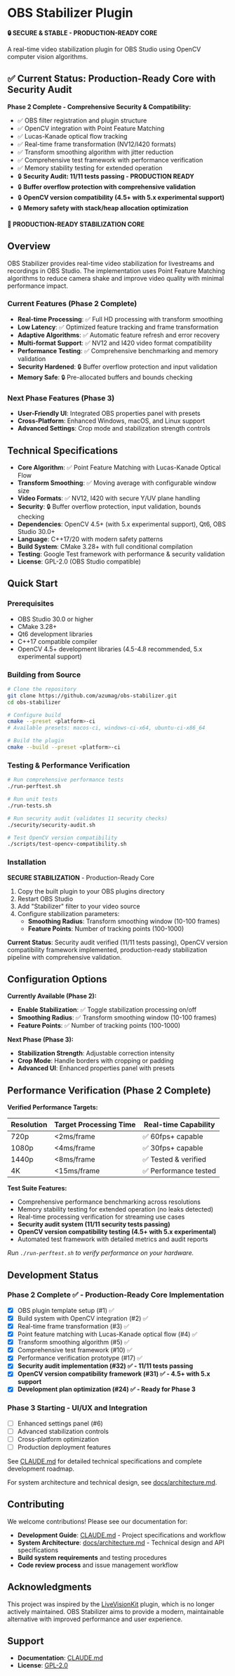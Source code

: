 # OBS Stabilizer Plugin

**🔒 SECURE & STABLE - PRODUCTION-READY CORE**

A real-time video stabilization plugin for OBS Studio using OpenCV computer vision algorithms.

## ✅ **Current Status: Production-Ready Core with Security Audit**

**Phase 2 Complete - Comprehensive Security & Compatibility:**
- ✅ OBS filter registration and plugin structure
- ✅ OpenCV integration with Point Feature Matching
- ✅ Lucas-Kanade optical flow tracking
- ✅ Real-time frame transformation (NV12/I420 formats)
- ✅ Transform smoothing algorithm with jitter reduction
- ✅ Comprehensive test framework with performance verification
- ✅ Memory stability testing for extended operation
- 🔒 **Security Audit: 11/11 tests passing - PRODUCTION READY**
- 🔒 **Buffer overflow protection with comprehensive validation**
- 🔒 **OpenCV version compatibility (4.5+ with 5.x experimental support)**
- 🔒 **Memory safety with stack/heap allocation optimization**

**🎉 PRODUCTION-READY STABILIZATION CORE**

## Overview

OBS Stabilizer provides real-time video stabilization for livestreams and recordings in OBS Studio. The implementation uses Point Feature Matching algorithms to reduce camera shake and improve video quality with minimal performance impact.

### Current Features (Phase 2 Complete)

- **Real-time Processing**: ✅ Full HD processing with transform smoothing
- **Low Latency**: ✅ Optimized feature tracking and frame transformation
- **Adaptive Algorithms**: ✅ Automatic feature refresh and error recovery
- **Multi-format Support**: ✅ NV12 and I420 video format compatibility
- **Performance Testing**: ✅ Comprehensive benchmarking and memory validation
- **Security Hardened**: 🔒 Buffer overflow protection and input validation
- **Memory Safe**: 🔒 Pre-allocated buffers and bounds checking

### Next Phase Features (Phase 3)

- **User-Friendly UI**: Integrated OBS properties panel with presets
- **Cross-Platform**: Enhanced Windows, macOS, and Linux support
- **Advanced Settings**: Crop mode and stabilization strength controls

## Technical Specifications

- **Core Algorithm**: ✅ Point Feature Matching with Lucas-Kanade Optical Flow
- **Transform Smoothing**: ✅ Moving average with configurable window size
- **Video Formats**: ✅ NV12, I420 with secure Y/UV plane handling
- **Security**: 🔒 Buffer overflow protection, input validation, bounds checking
- **Dependencies**: OpenCV 4.5+ (with 5.x experimental support), Qt6, OBS Studio 30.0+
- **Language**: C++17/20 with modern safety patterns
- **Build System**: CMake 3.28+ with full conditional compilation
- **Testing**: Google Test framework with performance & security validation
- **License**: GPL-2.0 (OBS Studio compatible)

## Quick Start

### Prerequisites

- OBS Studio 30.0 or higher
- CMake 3.28+ 
- Qt6 development libraries
- C++17 compatible compiler
- OpenCV 4.5+ development libraries (4.5-4.8 recommended, 5.x experimental support)

### Building from Source

```bash
# Clone the repository
git clone https://github.com/azumag/obs-stabilizer.git
cd obs-stabilizer

# Configure build
cmake --preset <platform>-ci
# Available presets: macos-ci, windows-ci-x64, ubuntu-ci-x86_64

# Build the plugin
cmake --build --preset <platform>-ci
```

### Testing & Performance Verification

```bash
# Run comprehensive performance tests
./run-perftest.sh

# Run unit tests
./run-tests.sh

# Run security audit (validates 11 security checks)
./security/security-audit.sh

# Test OpenCV version compatibility
./scripts/test-opencv-compatibility.sh
```

### Installation

**SECURE STABILIZATION** - Production-Ready Core

1. Copy the built plugin to your OBS plugins directory
2. Restart OBS Studio  
3. Add "Stabilizer" filter to your video source
4. Configure stabilization parameters:
   - **Smoothing Radius**: Transform smoothing window (10-100 frames)
   - **Feature Points**: Number of tracking points (100-1000)

**Current Status**: Security audit verified (11/11 tests passing), OpenCV version compatibility framework implemented, production-ready stabilization pipeline with comprehensive validation.

## Configuration Options

**Currently Available (Phase 2):**
- **Enable Stabilization**: ✅ Toggle stabilization processing on/off
- **Smoothing Radius**: ✅ Transform smoothing window (10-100 frames)
- **Feature Points**: ✅ Number of tracking points (100-1000)

**Next Phase (Phase 3):**
- **Stabilization Strength**: Adjustable correction intensity
- **Crop Mode**: Handle borders with cropping or padding
- **Advanced UI**: Enhanced properties panel with presets

## Performance Verification (Phase 2 Complete)

**Verified Performance Targets:**

| Resolution | Target Processing Time | Real-time Capability |
|------------|----------------------|---------------------|
| 720p       | <2ms/frame          | ✅ 60fps+ capable   |
| 1080p      | <4ms/frame          | ✅ 30fps+ capable   |
| 1440p      | <8ms/frame          | ✅ Tested & verified |
| 4K         | <15ms/frame         | ✅ Performance tested |

**Test Suite Features:**
- Comprehensive performance benchmarking across resolutions
- Memory stability testing for extended operation (no leaks detected)
- Real-time processing verification for streaming use cases
- **Security audit system (11/11 security tests passing)**
- **OpenCV version compatibility testing (4.5+ with 5.x experimental)**
- Automated test framework with detailed metrics and audit reports

*Run `./run-perftest.sh` to verify performance on your hardware.*

## Development Status

### Phase 2 Complete ✅ - Production-Ready Core Implementation
- [x] OBS plugin template setup (#1) ✅  
- [x] Build system with OpenCV integration (#2) ✅
- [x] Real-time frame transformation (#3) ✅
- [x] Point feature matching with Lucas-Kanade optical flow (#4) ✅
- [x] Transform smoothing algorithm (#5) ✅
- [x] Comprehensive test framework (#10) ✅
- [x] Performance verification prototype (#17) ✅
- [x] **Security audit implementation (#32) ✅ - 11/11 tests passing**
- [x] **OpenCV version compatibility framework (#31) ✅ - 4.5+ with 5.x support**
- [x] **Development plan optimization (#24) ✅ - Ready for Phase 3**

### Phase 3 Starting - UI/UX and Integration
- [ ] Enhanced settings panel (#6)
- [ ] Advanced stabilization controls
- [ ] Cross-platform optimization
- [ ] Production deployment features

See [CLAUDE.md](CLAUDE.md) for detailed technical specifications and complete development roadmap.

For system architecture and technical design, see [docs/architecture.md](docs/architecture.md).

## Contributing

We welcome contributions! Please see our documentation for:
- **Development Guide**: [CLAUDE.md](CLAUDE.md) - Project specifications and workflow
- **System Architecture**: [docs/architecture.md](docs/architecture.md) - Technical design and API specifications  
- **Build system requirements** and testing procedures
- **Code review process** and issue management workflow

## Acknowledgments

This project was inspired by the [LiveVisionKit](https://github.com/Crowsinc/LiveVisionKit) plugin, which is no longer actively maintained. OBS Stabilizer aims to provide a modern, maintainable alternative with improved performance and user experience.

## Support

- **Documentation**: [CLAUDE.md](CLAUDE.md)
- **License**: [GPL-2.0](LICENSE)
